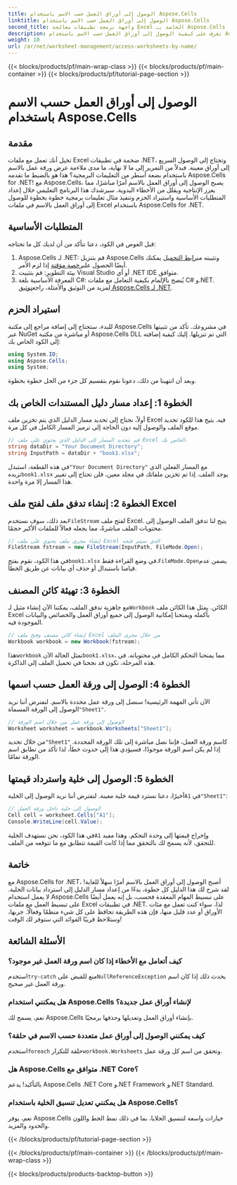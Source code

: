 ```yaml
---
title: الوصول إلى أوراق العمل حسب الاسم باستخدام Aspose.Cells
linktitle: الوصول إلى أوراق العمل حسب الاسم باستخدام Aspose.Cells
second_title: واجهة برمجة تطبيقات معالجة Excel الخاصة بـ Aspose.Cells .NET
description: تعرف على كيفية الوصول إلى أوراق العمل حسب الاسم باستخدام Aspose.Cells for .NET. اتبع دليلنا خطوة بخطوة لاسترداد بيانات أوراق العمل وعرضها بكفاءة.
weight: 10
url: /ar/net/worksheet-management/access-worksheets-by-name/
---
```


{{< blocks/products/pf/main-wrap-class >}}
{{< blocks/products/pf/main-container >}}
{{< blocks/products/pf/tutorial-page-section >}}

# الوصول إلى أوراق العمل حسب الاسم باستخدام Aspose.Cells

## مقدمة
تخيل أنك تعمل مع ملفات Excel ضخمة في تطبيقات .NET، وتحتاج إلى الوصول السريع إلى أوراق معينة. فبدلاً من التمرير إلى ما لا نهاية، ما مدى ملاءمة عرض ورقة عمل بالاسم باستخدام بضعة أسطر من التعليمات البرمجية؟ هذا هو بالضبط ما تقدمه Aspose.Cells for .NET! مع Aspose.Cells، يصبح الوصول إلى أوراق العمل بالاسم أمرًا مباشرًا، مما يعزز الإنتاجية ويقلل من الأخطاء اليدوية. سيرشدك هذا البرنامج التعليمي خلال إعداد المتطلبات الأساسية واستيراد الحزم وتنفيذ مثال تعليمات برمجية خطوة بخطوة للوصول إلى أوراق العمل بالاسم في ملفات Excel باستخدام Aspose.Cells for .NET.
## المتطلبات الأساسية
قبل الغوص في الكود، دعنا نتأكد من أن لديك كل ما تحتاجه:
1.  Aspose.Cells لـ .NET: قم بتنزيل Aspose.Cells وتثبيته من[رابط التحميل](https://releases.aspose.com/cells/net/) يمكنك أيضًا الحصول على[رخصة مؤقتة](https://purchase.aspose.com/temporary-license/) إذا لزم الأمر.
2. بيئة التطوير: قم بتثبيت Visual Studio أو أي .NET IDE متوافق.
3. المعرفة الأساسية بلغة C#: يُنصح بالإلمام بكيفية التعامل مع ملفات C# و.NET.
 لمزيد من التوثيق والأمثلة، راجع[توثيق Aspose.Cells لـ .NET](https://reference.aspose.com/cells/net/).
## استيراد الحزم
للبدء، ستحتاج إلى إضافة مراجع إلى مكتبة Aspose.Cells في مشروعك. تأكد من تثبيتها عبر NuGet أو مباشرة من مكتبة Aspose.Cells DLL التي تم تنزيلها.
إليك كيفية إضافته إلى الكود الخاص بك:
```csharp
using System.IO;
using Aspose.Cells;
using System;
```
وبعد أن انتهينا من ذلك، دعونا نقوم بتقسيم كل جزء من الحل خطوة بخطوة.
## الخطوة 1: إعداد مسار دليل المستندات الخاص بك
أولاً، نحتاج إلى تحديد مسار الدليل الذي يتم تخزين ملف Excel فيه. يتيح هذا للكود تحديد موقع الملف والوصول إليه دون الحاجة إلى ترميز المسار الكامل في كل مرة.
```csharp
// قم بتحديد المسار إلى الدليل الذي يحتوي على ملف Excel الخاص بك.
string dataDir = "Your Document Directory";
string InputPath = dataDir + "book1.xlsx";
```
 في هذه القطعة، استبدل`"Your Document Directory"` مع المسار الفعلي الذي تريده`book1.xlsx` يوجد الملف. إذا تم تخزين ملفاتك في مجلد معين، فلن تحتاج إلى تغيير هذا المسار إلا مرة واحدة.
## الخطوة 2: إنشاء تدفق ملف لفتح ملف Excel
 بعد ذلك، سوف نستخدم`FileStream` لفتح ملف Excel. يتيح لنا تدفق الملف الوصول إلى محتويات الملف مباشرةً، مما يجعله فعالاً للملفات الأكبر حجمًا.
```csharp
// إنشاء مجرى ملف يحتوي على ملف Excel الذي سيتم فتحه
FileStream fstream = new FileStream(InputPath, FileMode.Open);
```
 في هذا الكود، نقوم بفتح`book1.xlsx` في وضع القراءة فقط.`FileMode.Open`يضمن عدم قيامنا باستبدال أو حذف أي بيانات عن طريق الخطأ.
## الخطوة 3: تهيئة كائن المصنف
 مع جاهزية تدفق الملف، يمكننا الآن إنشاء مثيل لـ`Workbook` الكائن. يمثل هذا الكائن ملف Excel بأكمله ويمنحنا إمكانية الوصول إلى جميع أوراق العمل والخصائص والبيانات الموجودة فيه.
```csharp
// إنشاء كائن مصنف وفتح ملف Excel من خلال مجرى الملف
Workbook workbook = new Workbook(fstream);
```
 هذا`workbook` تمثل الحالة الآن`book1.xlsx`، مما يمنحنا التحكم الكامل في محتوياته. في هذه المرحلة، نكون قد نجحنا في تحميل الملف إلى الذاكرة.
## الخطوة 4: الوصول إلى ورقة العمل حسب اسمها
 الآن تأتي المهمة الرئيسية! سنصل إلى ورقة عمل محددة بالاسم. لنفترض أننا نريد الوصول إلى الورقة المسماة`"Sheet1"`. 
```csharp
// الوصول إلى ورقة عمل من خلال اسم الورقة
Worksheet worksheet = workbook.Worksheets["Sheet1"];
```
 من خلال تحديد`"Sheet1"` كاسم ورقة العمل، فإننا نصل مباشرة إلى تلك الورقة المحددة. إذا لم يكن اسم الورقة موجودًا، فسيؤدي هذا إلى حدوث خطأ، لذا تأكد من تطابق اسم الورقة تمامًا.
## الخطوة 5: الوصول إلى خلية واسترداد قيمتها
 أخيرًا، دعنا نسترد قيمة خلية معينة. لنفترض أننا نريد الوصول إلى الخلية`A1` في`"Sheet1"`:
```csharp
// الوصول إلى خلية داخل ورقة العمل
Cell cell = worksheet.Cells["A1"];
Console.WriteLine(cell.Value);
```
في هذا الكود، نحن نستهدف الخلية`A1` وإخراج قيمتها إلى وحدة التحكم. وهذا مفيد للتحقق، لأنه يسمح لك بالتحقق مما إذا كانت القيمة تتطابق مع ما تتوقعه من الملف.
## خاتمة
مع Aspose.Cells for .NET، أصبح الوصول إلى أوراق العمل بالاسم أمرًا سهلاً للغاية! لقد شرح لك هذا الدليل كل خطوة، بدءًا من إعداد مسار الدليل إلى استرداد بيانات الخلية. لا يعمل استخدام Aspose.Cells على تبسيط المهام المعقدة فحسب، بل إنه يعمل أيضًا على تبسيط العمل مع ملفات Excel في تطبيقات .NET. لذا، سواء كنت تعمل مع مئات الأوراق أو عدد قليل منها، فإن هذه الطريقة تحافظ على كل شيء منظمًا وفعالًا. جربها، وستلاحظ قريبًا الفوائد التي ستوفر لك الوقت!
## الأسئلة الشائعة
### كيف أتعامل مع الأخطاء إذا كان اسم ورقة العمل غير موجود؟
 استخدم`try-catch` منع للقبض على`NullReferenceException` يحدث ذلك إذا كان اسم ورقة العمل غير صحيح.
### هل يمكنني استخدام Aspose.Cells لإنشاء أوراق عمل جديدة؟
نعم، يسمح لك Aspose.Cells بإنشاء أوراق العمل وتعديلها وحذفها برمجيًا.
### كيف يمكنني الوصول إلى أوراق عمل متعددة حسب الاسم في حلقة؟
 استخدم`foreach` حلقة للتكرار`workbook.Worksheets` وتحقق من اسم كل ورقة عمل.
### هل Aspose.Cells متوافق مع .NET Core؟
بالتأكيد! يدعم Aspose.Cells .NET Core و.NET Framework و.NET Standard.
### هل يمكنني تعديل تنسيق الخلية باستخدام Aspose.Cells؟
نعم، يوفر Aspose.Cells خيارات واسعة لتنسيق الخلايا، بما في ذلك نمط الخط واللون والحدود والمزيد.

{{< /blocks/products/pf/tutorial-page-section >}}

{{< /blocks/products/pf/main-container >}}
{{< /blocks/products/pf/main-wrap-class >}}

{{< blocks/products/products-backtop-button >}}
